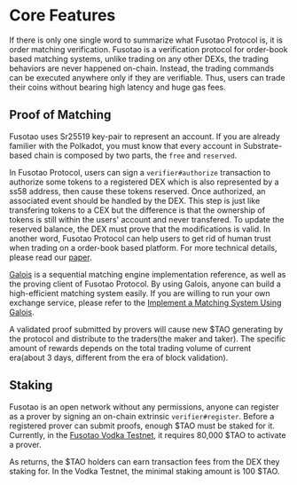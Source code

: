 # Core Features

If there is only one single word to summarize what Fusotao Protocol is, it is order matching verification. Fusotao is a verification protocol for order-book based matching systems, unlike trading on any other DEXs, the trading behaviors are never happened on-chain. Instead, the trading commands can be executed anywhere only if they are verifiable. Thus, users can trade their coins without bearing high latency and huge gas fees.

## Proof of Matching

Fusotao uses Sr25519 key-pair to represent an account. If you are already familier with the Polkadot, you must know that every account in Substrate-based chain is composed by two parts, the `free` and `reserved`.

In Fusotao Protocol, users can sign a `verifier#authorize` transaction to authorize some tokens to a registered DEX which is also represented by a ss58 address, then cause these tokens reserved. Once authorized, an associated event should be handled by the DEX. This step is just like transfering tokens to a CEX but the difference is that the ownership of tokens is still within the users' account and never transfered. To update the reserved balance, the DEX must prove that the modifications is valid. In another word, Fusotao Protocol can help users to get rid of human trust when trading on a order-book based platform. For more technical details, please read our [paper](https://www.fusotao.org/fusotao-greenbook.pdf).

[Galois](https://github.com/uinb/galois) is a sequential matching engine implementation reference, as well as the proving client of Fusotao Protocol. By using Galois, anyone can build a high-efficient matching system easily. If you are willing to run your own exchange service, please refer to the [Implement a Matching System Using Galois](/guide-to-implement-a-broker).

A validated proof submitted by provers will cause new $TAO generating by the protocol and distribute to the traders(the maker and taker). The specific amount of rewards depends on the total trading volume of current era(about 3 days, different from the era of block validation).

## Staking

Fusotao is an open network without any permissions, anyone can register as a prover by signing an on-chain extrinsic `verifier#register`. Before a registered prover can submit proofs, enough $TAO must be staked for it. Currently, in the [Fusotao Vodka Testnet](https://app.vodka.fusotao.org), it requires 80,000 $TAO to activate a prover.

As returns, the $TAO holders can earn transaction fees from the DEX they staking for. In the Vodka Testnet, the minimal staking amount is 100 $TAO.
